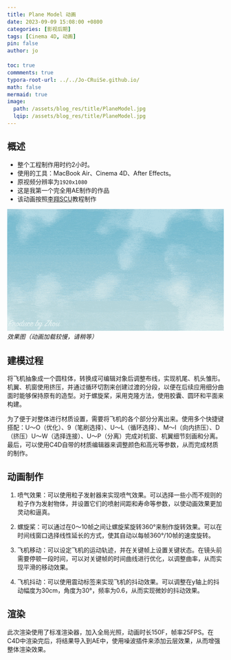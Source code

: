 ```yaml
---
title: Plane Model 动画
date: 2023-09-09 15:08:00 +0800
categories: [影视后期]
tags: [Cinema 4D, 动画]
pin: false
author: jo

toc: true
commments: true
typora-root-url: ../../Jo-CRuiSe.github.io/
math: false
mermaid: true
image:
  path: /assets/blog_res/title/PlaneModel.jpg
  lqip: /assets/blog_res/title/PlaneModel.jpg
---
```

## 概述

- 整个工程制作用时约2小时。
- 使用的工具：MacBook Air、Cinema 4D、After Effects。
- 原视频分辨率为`1920x1080`
- 这是我第一个完全用AE制作的作品
- 该动画按照[李翔SCU](https://www.bilibili.com/video/BV177411P7d1/?spm_id_from=333.999.0.0&vd_source=27f8535b972612917de0cca10f45313f)教程制作

![PlaneModel](/assets/blog_res/2023-09-09-PlaneModel.assets/PlaneModel.gif)
_效果图（动画加载较慢，请稍等）_

## 建模过程

将飞机抽象成一个圆柱体，转换成可编辑对象后调整布线，实现机尾、机头雏形。机翼、机窗使用挤压，并通过循环切割来创建过渡的分段，以便在后续应用细分曲面时能够保持原有的造型。对于螺旋桨，采用克隆方法，使用胶囊、圆环和平面来构建。

为了便于对整体进行材质设置，需要将飞机的各个部分分离出来。使用多个快捷键搭配：U～O（优化）、9（笔刷选择）、U～L（循环选择）、M～I（向内挤压）、D（挤压）U～W（选择连接）、U～P（分离）完成对机窗、机翼细节刻画和分离。最后，可以使用C4D自带的材质编辑器来调整颜色和高光等参数，从而完成材质的制作。

## 动画制作

1. 喷气效果：可以使用粒子发射器来实现喷气效果。可以选择一些小而不规则的粒子作为发射物体，并设置它们的喷射间距和寿命等参数，以使动画效果更加灵动和逼真。
2. 螺旋桨：可以通过在0～10帧之间让螺旋桨旋转360°来制作旋转效果。可以在时间线窗口选择线性延长的方式，使其自动以每帧360°/10帧的速度旋转。

3. 飞机移动：可以设定飞机的运动轨迹，并在关键帧上设置关键状态。在镜头前需要停顿一段时间，可以对关键帧的时间曲线进行优化，以调整曲率，从而实现平滑的移动效果。

4. 飞机抖动：可以使用震动标签来实现飞机的抖动效果。可以调整在y轴上的抖动幅度为30cm，角度为30°，频率为0.6，从而实现微妙的抖动效果。

## 渲染

此次渲染使用了标准渲染器，加入全局光照，动画时长150F，帧率25FPS。在C4D中渲染完后，将结果导入到AE中，使用噪波插件来添加云层效果，从而增强整体渲染效果。

